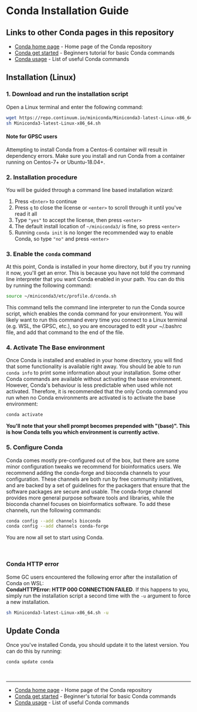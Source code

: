 # Conda Installation Guide

## Links to other Conda pages in this repository

- [Conda home page](/Conda) - Home page of the Conda repository
- [Conda get started](/Conda/conda_get_started.md) - Beginners tutorial for basic Conda commands
- [Conda usage](/Conda/conda_usage.md) - List of useful Conda commands

## Installation (Linux)

### 1. Download and run the installation script

   Open a Linux terminal and enter the following command:

   ```bash
   wget https://repo.continuum.io/miniconda/Miniconda3-latest-Linux-x86_64.sh
   sh Miniconda3-latest-Linux-x86_64.sh
   ```

   #### Note for GPSC users
   Attempting to install Conda from a Centos-6 container will result in dependency errors. Make sure you install and run
   Conda from a container running on Centos-7+ or Ubuntu-18.04+.

### 2. Installation procedure

   You will be guided through a command line based installation wizard:

   1. Press `<Enter>` to continue
   2. Press `q` to close the license or `<enter>` to scroll through it until you've read it all
   3. Type `"yes"` to accept the license, then press `<enter>`
   4. The default install location of `~/miniconda3/` is fine, so press `<enter>`
   5. Running `conda init` is no longer the recommended way to enable Conda, so type `"no"` and press `<enter>`

### 3. Enable the `conda` command

   At this point, Conda is installed in your home directory, but if you try running it now, you'll get an error. 
   This is because you have not told the command line interpreter that you want Conda enabled in your path. 
   You can do this by running the following command:

   ```bash
   source ~/miniconda3/etc/profile.d/conda.sh
   ```

   This command tells the command line interpreter to run the Conda source script, which enables the conda command 
   for your environment. You will likely want to run this command every time you connect to a Linux 
   terminal (e.g. WSL, the GPSC, etc.), so you are encouraged to edit your ~/.bashrc file, and add that command to the 
   end of the file.

### 4. Activate The Base environment

   Once Conda is installed and enabled in your home directory, you will find that some functionality is available right 
   away. You should be able to run `conda info` to print some information about your installation. Some other Conda 
   commands are available without activating the base environment. However, Conda's behaviour is less predictable when 
   used while not activated. Therefore, it is recommended that the only Conda command you run when no Conda environments 
   are activated is to activate the base environment:

   ```bash
   conda activate
   ```

   **You'll note that your shell prompt becomes prepended with "(base)". This is how Conda tells you which environment 
   is currently active.**

### 5. Configure Conda

   Conda comes mostly pre-configured out of the box, but there are some minor configuration tweaks we recommend for 
   bioinformatics users. We recommend adding the conda-forge and bioconda channels to your configuration. These 
   channels are both run by free community initiatives, and are backed by a set of guidelines for the packagers that 
   ensure that the software packages are secure and usable. The conda-forge channel provides more general purpose 
   software tools and libraries, while the bioconda channel focuses on bioinformatics software. To add these channels, 
   run the following commands:

   ```bash
   conda config --add channels bioconda
   conda config --add channels conda-forge
   ```

You are now all set to start using Conda.

<br>

### Conda HTTP error

Some GC users encountered the following error after the installation of Conda on WSL:  
**CondaHTTPError: HTTP 000 CONNECTION FAILED**. If this happens to you, simply run the installation script a second 
time with the `-u` argument to force a new installation.

```bash
sh Miniconda3-latest-Linux-x86_64.sh -u
```

## Update Conda

Once you've installed Conda, you should update it to the latest version. You can do this by running:

```bash
conda update conda
```

<br>

---

- [Conda home page](/Conda) - Home page of the Conda repository
- [Conda get started](/Conda/conda_get_started.md) - Beginner's tutorial for basic Conda commands
- [Conda usage](/Conda/conda_usage.md) - List of useful Conda commands
